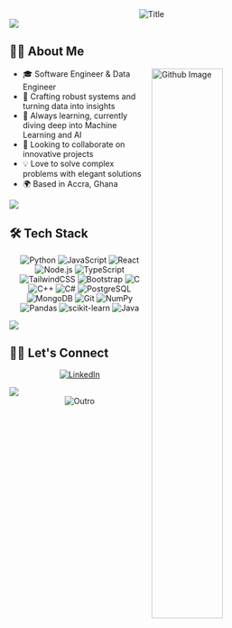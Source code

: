 <div align="center">
  <img src="https://readme-typing-svg.herokuapp.com?font=Architects+Daughter&color=%2338C2FF&size=50&center=true&vCenter=true&height=60&width=600&lines=Hey+There!+👋;I'm+Godwin+Kumahor!;" alt="Title"></img>
</div>

<img src="https://raw.githubusercontent.com/sage9705/sage9705/main/horizontal-divider-gradient.gif">

## 👨‍💻 About Me

<img width="50%" align="right" alt="Github Image" src="https://raw.githubusercontent.com/onimur/.github/master/.resources/git-header.svg" />

- 🎓 Software Engineer & Data Engineer
- 🔭 Crafting robust systems and turning data into insights
- 🌱 Always learning, currently diving deep into Machine Learning and AI
- 👯 Looking to collaborate on innovative projects
- 💡 Love to solve complex problems with elegant solutions
- 🌍 Based in Accra, Ghana

<img src="https://raw.githubusercontent.com/godwinkumahor/godwinkumahor/main/horizontal-divider-gradient.gif">

## 🛠️ Tech Stack

<div align="center">

![Python](https://img.shields.io/badge/-Python-306998?style=for-the-badge&logo=python&logoColor=FFD43B)
![JavaScript](https://img.shields.io/badge/-JavaScript-F7DF1E?style=for-the-badge&logo=javascript&logoColor=000000)
![React](https://img.shields.io/badge/-React-61DAFB?style=for-the-badge&logo=react&logoColor=000000)
![Node.js](https://img.shields.io/badge/-Node.js-6DA55F?style=for-the-badge&logo=node.js&logoColor=FFFFFF)
![TypeScript](https://img.shields.io/badge/-TypeScript-007ACC?style=for-the-badge&logo=typescript&logoColor=FFFFFF)
![TailwindCSS](https://img.shields.io/badge/-Tailwindcss-007ACC?style=for-the-badge&logo=tailwindcss&logoColor=FFFFFF)
![Bootstrap](https://img.shields.io/badge/-Bootstrap-007ACC?style=for-the-badge&logo=bootstrap&logoColor=FFFFFF)
![C](https://img.shields.io/badge/-C-00599C?style=for-the-badge&logo=c&logoColor=FFFFFF)
![C++](https://img.shields.io/badge/-C++-00599C?style=for-the-badge&logo=c%2B%2B&logoColor=FFFFFF)
![C#](https://img.shields.io/badge/-C%23-239120?style=for-the-badge&logo=c%23&logoColor=FFFFFF)
![PostgreSQL](https://img.shields.io/badge/-PostgreSQL-336791?style=for-the-badge&logo=postgresql&logoColor=FFFFFF)
![MongoDB](https://img.shields.io/badge/-MongoDB-47A248?style=for-the-badge&logo=mongodb&logoColor=FFFFFF)
![Git](https://img.shields.io/badge/-Git-F05032?style=for-the-badge&logo=git&logoColor=FFFFFF)
![NumPy](https://img.shields.io/badge/-NumPy-013243?style=for-the-badge&logo=numpy&logoColor=FFFFFF)
![Pandas](https://img.shields.io/badge/-Pandas-150458?style=for-the-badge&logo=pandas&logoColor=FFFFFF)
![scikit-learn](https://img.shields.io/badge/-scikit--learn-F7931E?style=for-the-badge&logo=scikit-learn&logoColor=FFFFFF)
![Java](https://img.shields.io/badge/-Java-E34F26?style=for-the-badge&logo=java&logoColor=FFFFFF)

</div>

<img src="https://raw.githubusercontent.com/sage9705/sage9705/main/horizontal-divider-gradient.gif">

## 🤝🏻 Let's Connect

<div align="center">

[![LinkedIn](https://img.shields.io/badge/LinkedIn-0077B5?style=for-the-badge&logo=linkedin&logoColor=white)](https://www.linkedin.com/in/edem-kumahor-1995aa141)


</div>

<img src="https://raw.githubusercontent.com/godwinkumahor/godwinkumahor/main/horizontal-divider-gradient.gif">


<div align="center">
  <img src="https://readme-typing-svg.herokuapp.com?font=Architects+Daughter&color=%2338C2FF&size=50&center=true&vCenter=true&height=60&width=600&lines=Thanks+for+visiting!+🙏;Feel+free+to+connect!+😊" alt="Outro"></img>
</div>
